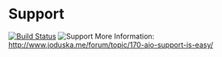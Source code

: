 Support
======================
[![Build Status](http://lsharp-ci.cloudapp.net:8080/buildStatus/icon?job=h3h3.Support)](http://lsharp-ci.cloudapp.net:8080/view/All/job/h3h3.Support/)
![Support](http://i.imgur.com/4vZ1nsO.png "Support is Easy")
More Information: http://www.joduska.me/forum/topic/170-aio-support-is-easy/
